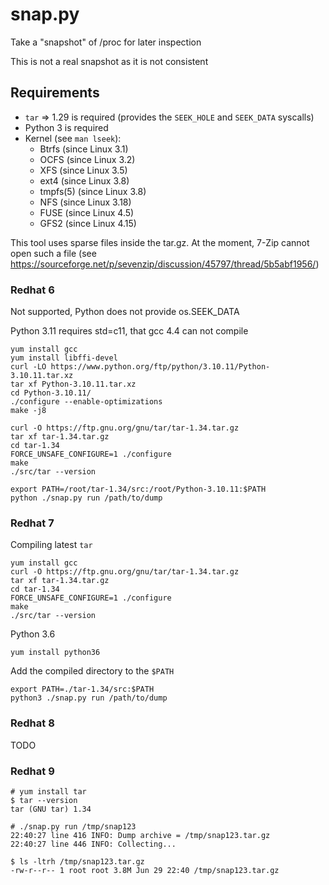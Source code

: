 # snap.py

Take a "snapshot" of /proc for later inspection

This is not a real snapshot as it is not consistent


## Requirements

* `tar` => 1.29 is required (provides the `SEEK_HOLE` and `SEEK_DATA` syscalls)
* Python 3 is required
* Kernel (see `man lseek`):        
  * Btrfs (since Linux 3.1)
  * OCFS (since Linux 3.2)
  * XFS (since Linux 3.5)
  * ext4 (since Linux 3.8)
  * tmpfs(5) (since Linux 3.8)
  * NFS (since Linux 3.18)
  * FUSE (since Linux 4.5)
  * GFS2 (since Linux 4.15)

This tool uses sparse files inside the tar.gz. At the moment, 7-Zip cannot open such a file (see https://sourceforge.net/p/sevenzip/discussion/45797/thread/5b5abf1956/)

### Redhat 6

Not supported, Python does not provide os.SEEK_DATA

Python 3.11 requires std=c11, that gcc 4.4 can not compile

```
yum install gcc
yum install libffi-devel
curl -LO https://www.python.org/ftp/python/3.10.11/Python-3.10.11.tar.xz
tar xf Python-3.10.11.tar.xz
cd Python-3.10.11/
./configure --enable-optimizations
make -j8
```

```
curl -O https://ftp.gnu.org/gnu/tar/tar-1.34.tar.gz
tar xf tar-1.34.tar.gz
cd tar-1.34
FORCE_UNSAFE_CONFIGURE=1 ./configure
make
./src/tar --version
```

```
export PATH=/root/tar-1.34/src:/root/Python-3.10.11:$PATH
python ./snap.py run /path/to/dump
```

### Redhat 7

Compiling latest `tar`

```
yum install gcc
curl -O https://ftp.gnu.org/gnu/tar/tar-1.34.tar.gz
tar xf tar-1.34.tar.gz
cd tar-1.34
FORCE_UNSAFE_CONFIGURE=1 ./configure
make
./src/tar --version
```

Python 3.6

```
yum install python36
```

Add the compiled directory to the `$PATH`

```
export PATH=./tar-1.34/src:$PATH
python3 ./snap.py run /path/to/dump
```

### Redhat 8

TODO

### Redhat 9

```
# yum install tar
$ tar --version
tar (GNU tar) 1.34
```

```
# ./snap.py run /tmp/snap123
22:40:27 line 416 INFO: Dump archive = /tmp/snap123.tar.gz
22:40:27 line 446 INFO: Collecting...

$ ls -ltrh /tmp/snap123.tar.gz 
-rw-r--r-- 1 root root 3.8M Jun 29 22:40 /tmp/snap123.tar.gz
```



